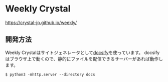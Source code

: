 # Weekly Crystal

<https://crystal-jp.github.io/weekly/>

## 開発方法

Weekly Crystalはサイトジェネレータとして[docsify](https://docsify.js.org)を使っています。
docsifyはブラウザ上で動くので、静的にファイルを配信できるサーバーがあれば動作します。

```console
$ python3 -mhttp.server --directory docs
```
